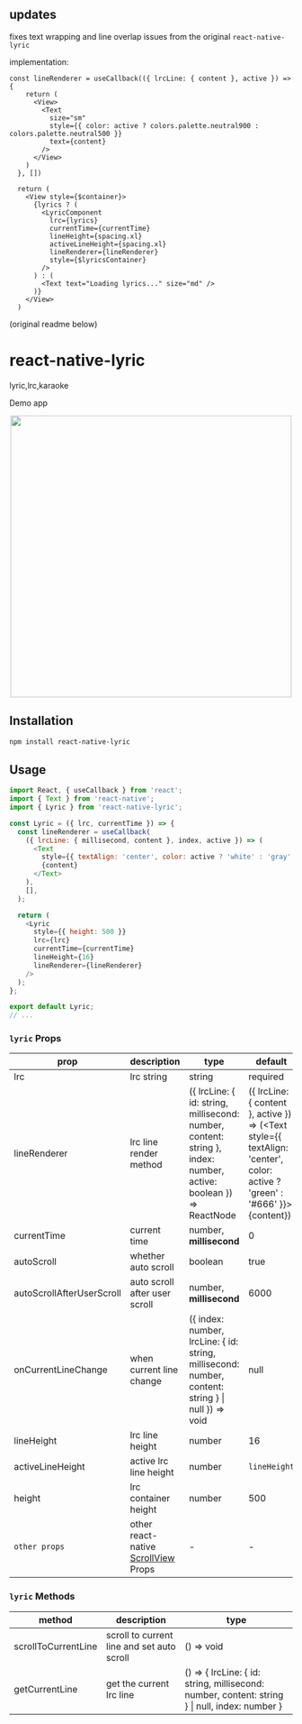 ## updates
fixes text wrapping and line overlap issues from the original `react-native-lyric`

implementation:
```
const lineRenderer = useCallback(({ lrcLine: { content }, active }) => {
    return (
      <View>
        <Text
          size="sm"
          style={{ color: active ? colors.palette.neutral900 : colors.palette.neutral500 }}
          text={content}
        />
      </View>
    )
  }, [])

  return (
    <View style={$container}>
      {lyrics ? (
        <LyricComponent
          lrc={lyrics}
          currentTime={currentTime}
          lineHeight={spacing.xl}
          activeLineHeight={spacing.xl}
          lineRenderer={lineRenderer}
          style={$lyricsContainer}
        />
      ) : (
        <Text text="Loading lyrics..." size="md" />
      )}
    </View>
  )
```

(original readme below)
# react-native-lyric

lyric,lrc,karaoke

Demo app

<p align="center">
<img src="/introl.gif" height="500" />
</p>

## Installation

```sh
npm install react-native-lyric
```

## Usage

```js
import React, { useCallback } from 'react';
import { Text } from 'react-native';
import { Lyric } from 'react-native-lyric';

const Lyric = ({ lrc, currentTime }) => {
  const lineRenderer = useCallback(
    ({ lrcLine: { millisecond, content }, index, active }) => (
      <Text
        style={{ textAlign: 'center', color: active ? 'white' : 'gray' }}>
        {content}
      </Text>
    ),
    [],
  );

  return (
    <Lyric
      style={{ height: 500 }}
      lrc={lrc}
      currentTime={currentTime}
      lineHeight={16}
      lineRenderer={lineRenderer}
    />
  );
};

export default Lyric;
// ...

```
### `lyric` Props

| prop                      | description                                                                          | type                                                                                                             | default                                                                                                                          |
| ------------------------- | ------------------------------------------------------------------------------------ | ---------------------------------------------------------------------------------------------------------------- | -------------------------------------------------------------------------------------------------------------------------------- |
| lrc                       | lrc string                                                                           | string                                                                                                           | required                                                                                                                         |
| lineRenderer              | lrc line render method                                                               | ({ lrcLine: { id: string, millisecond: number, content: string }, index: number, active: boolean }) => ReactNode | ({ lrcLine: { content }, active }) => (<Text style={{ textAlign: 'center', color: active ? 'green' : '#666' }}>{content}</Text>) |
| currentTime               | current time                                                                         | number, **millisecond**                                                                                          | 0                                                                                                                                |
| autoScroll                | whether auto scroll                                                                  | boolean                                                                                                          | true                                                                                                                             |
| autoScrollAfterUserScroll | auto scroll after user scroll                                                        | number, **millisecond**                                                                                          | 6000                                                                                                                             |
| onCurrentLineChange       | when current line change                                                             | ({ index: number, lrcLine: { id: string, millisecond: number, content: string } \| null }) => void               | null                                                                                                                             |
| lineHeight                | lrc line height                                                                      | number                                                                                                           | 16                                                                                                                               |
| activeLineHeight          | active lrc line height                                                               | number                                                                                                           | `lineHeight`                                                                                                                     |
| height                    | lrc container height                                                                 | number                                                                                                           | 500                                                                                                                              |
| `other props`             | other react-native [ScrollView](https://reactnative.dev/docs/scrollview#props) Props | -                                                                                                                | -                                                                                                                                |

### `lyric` Methods

| method              | description                                | type                                                                                           |
| ------------------- | ------------------------------------------ | ---------------------------------------------------------------------------------------------- |
| scrollToCurrentLine | scroll to current line and set auto scroll | () => void                                                                                     |
| getCurrentLine      | get the current lrc line                   | () => { lrcLine: { id: string, millisecond: number, content: string } \| null, index: number } |

